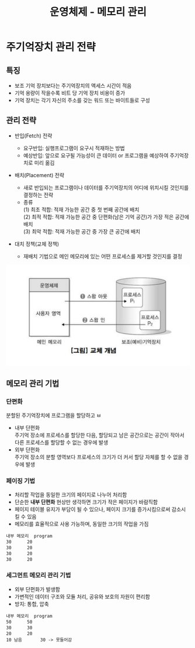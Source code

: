 ﻿---
title: "운영체제 - 메모리 관리"
categories: technical_interview
comments: true
---

# 주기억장치 관리 전략
## 특징
 - 보조 기억 장치보다는 주기억장치의 액세스 시간이 적음
 - 기억 용량이 작을수록 비트 당 기억 장치 비용이 증가
 - 기억 장치는 각기 자신의 주소를 갖는 워드 또는 바이트들로 구성

## 관리 전략
 - 반입(Fetch) 전략
   - 요구반입: 실행프로그램이 요구시 적재하는 방법
   - 예상반입: 앞으로 요구될 가능성이 큰 데이터 or 프로그램을 예상하여 주기억장치로 미리 옮김
 - 배치(Placement) 전략
   - 새로 반입되는 프로그램이나 데이터를 주기억장치의 어디에 위치시킬 것인지를 결정하는 전략
   - 종류  
      (1) 최초 적합: 적재 가능한 공간 중 첫 번째 공간에 배치  
      (2) 최적 적합: 적재 가능한 공간 중 단편화(남은 기억 공간)가 가장 적은 공간에 배치  
      (3) 최악 적합: 적재 가능한 공간 중 가장 큰 공간에 배치  

 - 대치 정책(교체 정책)
   - 재배치 기법으로 메인 메모리에 있는 어떤 프로세스를 제거할 것인지를 결정

![교체정책](../../../assets/TI_8_1.JPG)

## 메모리 관리 기법
### 단편화
 분할된 주기억장치에 프로그램을 할당하고 ㅂ

 - 내부 단편화  
   주기억 장소에 프로세스를 할당한 다음, 할당되고 남은 공간으로는 공간이 작아서 다른 프로세스를 할당할 수 없는 경우에 발생
 - 외부 단편화  
  주기억 장소의 분할 영역보다 프로세스의 크기가 더 커서 할당 자체를 할 수 없을 경우에 발생


### 페이징 기법
 - 처리할 작업을 동일한 크기의 페이지로 나누어 처리함
 - 단순한 **내부 단편화** 현상만 생각하면 크기가 작은 페이지가 바람직함
 - 페이지 테이블 유지가 부담이 될 수 있으나, 페이지 크기를 증가시킴으로써 감소시킬 수 있음
 - 메모리를 효율적으로 사용 가능하며, 동일한 크기의 작업을 가짐

```
내부 메모리	program
30		20
30		20
30		20
30		20
```

### 세그먼트 메모리 관리 기법
 - 외부 단편화가 발생함  
 - 가변적인 데이터 구조와 모듈 처리, 공유와 보호의 자원이 편리함
 - 방지: 통합, 압축  

```
내부 메모리	program
50		50
30		30
20		20
10 남음		30 -> 못들어감   
```


